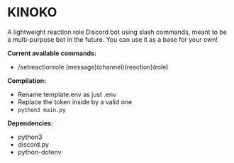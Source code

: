 # KINOKO
A lightweight reaction role Discord bot using slash commands, meant to be a multi-purpose bot in the future. You can use it as a base for your own!

**Current available commands:**
- /setreactionrole (message)(channel)(reaction)(role)

**Compilation:**
- Rename template.env as just .env
- Replace the token inside by a valid one
- ```python3 main.py```

**Dependencies:**
- python3
- discord.py
- python-dotenv
